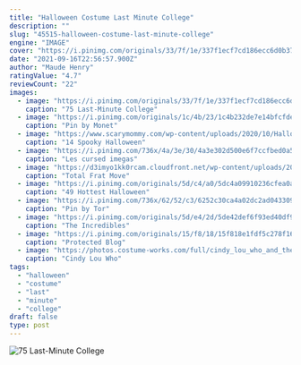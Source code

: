 ```yaml
---
title: "Halloween Costume Last Minute College"
description: ""
slug: "45515-halloween-costume-last-minute-college"
engine: "IMAGE"
cover: "https://i.pinimg.com/originals/33/7f/1e/337f1ecf7cd186ecc6d0b370f29701d5.jpg"
date: "2021-09-16T22:56:57.900Z"
author: "Maude Henry"
ratingValue: "4.7"
reviewCount: "22"
images:
  - image: "https://i.pinimg.com/originals/33/7f/1e/337f1ecf7cd186ecc6d0b370f29701d5.jpg"
    caption: "75 Last-Minute College"
  - image: "https://i.pinimg.com/originals/1c/4b/23/1c4b232de7e14bfcfde0413ecd2ef9de.png"
    caption: "Pin by Monet"
  - image: "https://www.scarymommy.com/wp-content/uploads/2020/10/Halloween-cookies.jpg"
    caption: "14 Spooky Halloween"
  - image: "https://i.pinimg.com/736x/4a/3e/30/4a3e302d500e6f7ccfbed0a5c2a9f033.jpg"
    caption: "Les cursed imegas"
  - image: "https://d3imyo1kk0rcam.cloudfront.net/wp-content/uploads/2012/10/fd0fa61d288920679c969dc7597a55a61863499955.jpeg"
    caption: "Total Frat Move"
  - image: "https://i.pinimg.com/originals/5d/c4/a0/5dc4a09910236cfea0a2c66a2580bff4.jpg"
    caption: "49 Hottest Halloween"
  - image: "https://i.pinimg.com/736x/62/52/c3/6252c30ca4a02dc2ad0433099f8de93d.jpg"
    caption: "Pin by Tor"
  - image: "https://i.pinimg.com/originals/5d/e4/2d/5de42def6f93ed40df937ce0f8bd1014.jpg"
    caption: "The Incredibles"
  - image: "https://i.pinimg.com/originals/15/f8/18/15f818e1fdf5c278f16549b291d9ec37.jpg"
    caption: "Protected Blog"
  - image: "https://photos.costume-works.com/full/cindy_lou_who_and_the_grinch1.jpg"
    caption: "Cindy Lou Who"
tags:
  - "halloween"
  - "costume"
  - "last"
  - "minute"
  - "college"
draft: false
type: post
---
```



![75 Last-Minute College](https://i.pinimg.com/originals/33/7f/1e/337f1ecf7cd186ecc6d0b370f29701d5.jpg "75 Last-Minute College")


<!--inArticleAds-->

<!--galleryOne-->


<!--inArticleAds-->

<!--galleryTwo-->


<!--galleryThree-->

